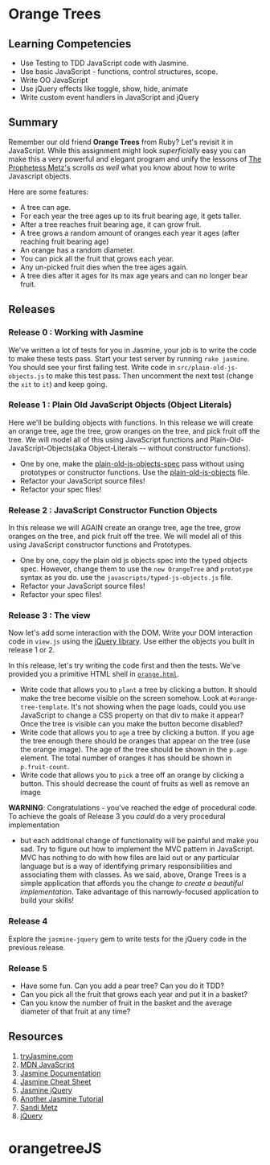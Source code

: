 # Orange Trees

## Learning Competencies

* Use Testing to TDD JavaScript code with Jasmine.
* Use basic JavaScript - functions, control structures, scope.
* Write OO JavaScript
* Use jQuery effects like toggle, show, hide, animate
* Write custom event handlers in JavaScript and jQuery

## Summary

Remember our old friend **Orange Trees** from Ruby? Let's revisit it in
JavaScript.  While this assignment might look _superficially_ easy you can make
this a very powerful and elegant program and unify the lessons of [The
Prophetess Metz's][metz] scrolls *as well* what you know about how to write
Javascript objects.

Here are some features:

* A tree can age.
* For each year the tree ages up to its fruit bearing age, it gets taller.
* After a tree reaches fruit bearing age, it can grow fruit.
* A tree grows a random amount of oranges each year it ages (after reaching
  fruit bearing age)
* An orange has a random diameter.
* You can pick all the fruit that grows each year.
* Any un-picked fruit dies when the tree ages again.
* A tree dies after it ages for its max age years and can no longer bear
  fruit.

## Releases

### Release 0 : Working with Jasmine

We've written a lot of tests for you in Jasmine, your job is to write the code
to make these tests pass.  Start your test server by running `rake jasmine`.
You should see your first failing test.  Write code in
`src/plain-old-js-objects.js` to make this test pass.  Then uncomment the next
test (change the `xit` to `it`) and keep going.

### Release 1 : Plain Old JavaScript Objects (Object Literals)

Here we'll be building objects with functions. In this release we will create an
orange tree, age the tree, grow oranges on the tree, and pick fruit off the
tree.  We will model all of this using JavaScript functions and
Plain-Old-JavaScript-Objects(aka Object-Literals -- without constructor functions).

* One by one, make the
  [plain-old-js-objects-spec](./spec/javascripts/plain-old-js-objects-spec.js)
  pass without using prototypes or constructor functions. Use the
  [plain-old-js-objects](./javascripts/src/plain-old-js-objects.js) file.
* Refactor your JavaScript source files!
* Refactor your spec files!

### Release 2 : JavaScript Constructor Function Objects

In this release we will AGAIN create an orange tree, age the tree, grow oranges
on the tree, and pick fruit off the tree.  We will model all of this using
JavaScript constructor functions and Prototypes.

* One by one, copy the plain old js objects spec into the typed objects spec.
  However, change them to use the `new OrangeTree` and `prototype` syntax as you
  do. use the `javascripts/typed-js-objects.js` file.
* Refactor your JavaScript source files!
* Refactor your spec files!

### Release 3 : The view

Now let's add some interaction with the DOM. Write your DOM interaction code in
`view.js` using the [jQuery library][]. Use either the
objects you built in release 1 or 2.

In this release, let's try writing the code first and then the tests.  We've
provided you a primitive HTML shell in [`orange.html`](./source/orange.html).

* Write code that allows you to `plant` a tree by clicking a button. It should
  make the tree become visible on the screen somehow.  Look at
  `#orange-tree-template`.  It's not showing when the page loads, could you use
  JavaScript to change a CSS property on that div to make it appear?  Once the
  tree is visible can you make the button become disabled?
* Write code that allows you to `age` a tree by clicking a button.  If you age
  the tree enough there should be oranges that appear on the tree (use the
  orange image).  The age of the tree should be shown in the `p.age` element.
  The total number of oranges it has should be shown in `p.fruit-count`.
* Write code that allows you to `pick` a tree off an orange by clicking a
  button.  This should decrease the count of fruits as well as remove an image

**WARNING**:  Congratulations - you've reached the edge of procedural code.  To
achieve the goals of Release 3 you _could_ do a very procedural implementation
- but each additional change of functionality will be painful and make you sad.
Try to figure out how to implement the MVC pattern in JavaScript.  MVC has
nothing to do with how files are laid out or any particular language but is a
way of identifying primary responsibilities and associating them with classes.
As we said, above, Orange Trees is a simple application that affords you the
change _to create a beautiful implementation_.  Take advantage of this
narrowly-focused application to build your skills!

### Release 4

Explore the `jasmine-jquery` gem to write tests for the jQuery code in the
previous release.

### Release 5

* Have some fun.  Can you add a pear tree? Can you do it TDD?
* Can you pick all the fruit that grows each year and put it in a basket?
* Can you know the number of fruit in the basket and the average diameter of
  that fruit at any time?

## Resources

1. [tryJasmine.com](http://tryjasmine.com)
1. [MDN JavaScript](https://developer.mozilla.org/en-US/docs/Web/JavaScript/Guide)
1. [Jasmine Documentation](http://pivotal.github.io/jasmine/)
1. [Jasmine Cheat Sheet](http://www.cheatography.com/citguy/cheat-sheets/jasmine-js-testing/)
1. [Jasmine jQuery](https://github.com/velesin/jasmine-jquery)
1. [Another Jasmine Tutorial](http://evanhahn.com/how-do-i-jasmine/)
1. [Sandi Metz][metz]
1. [jQuery][jQuery library]

[metz]: http://www.sandimetz.com/
[jQuery library]: http://jquery.com/
# orangetreeJS
